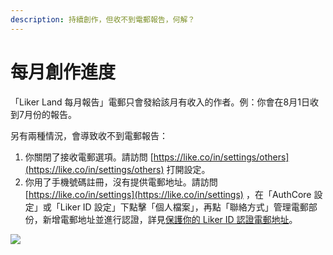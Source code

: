 ```yaml
---
description: 持續創作，但收不到電郵報告，何解？
---
```


# 每月創作進度

「Liker Land 每月報告」電郵只會發給該月有收入的作者。例：你會在8月1日收到7月份的報告。

另有兩種情況，會導致收不到電郵報告：

1. 你關閉了接收電郵選項。請訪問 [https://like.co/in/settings/others](https://like.co/in/settings/others) 打開設定。
2. 你用了手機號碼註冊，沒有提供電郵地址。請訪問 [https://like.co/in/settings](https://like.co/in/settings) ，在「AuthCore 設定」或「Liker ID 設定」下點擊「個人檔案」，再點「聯絡方式」管理電郵部份，新增電郵地址並進行認證，詳見[保護你的 Liker ID 認證電郵地址](../liker-id/verifying-email-address.md#confirm-your-email-address)。

![](../../.gitbook/assets/monthly-report-email-setting.png)

